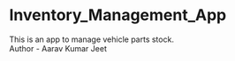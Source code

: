 # Inventory_Management_App
This is an app to manage vehicle parts stock.
<br>
Author - Aarav Kumar Jeet